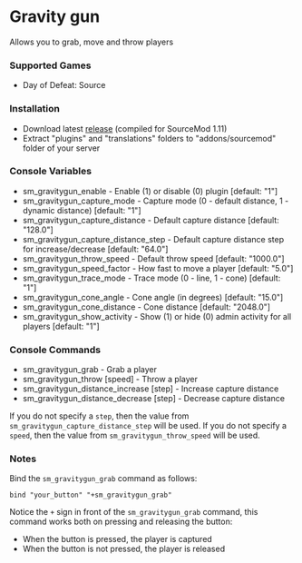 # Gravity gun

Allows you to grab, move and throw players

### Supported Games

* Day of Defeat: Source

### Installation

* Download latest [release](https://github.com/dronelektron/gravity-gun/releases) (compiled for SourceMod 1.11)
* Extract "plugins" and "translations" folders to "addons/sourcemod" folder of your server

### Console Variables

* sm_gravitygun_enable - Enable (1) or disable (0) plugin [default: "1"]
* sm_gravitygun_capture_mode - Capture mode (0 - default distance, 1 - dynamic distance) [default: "1"]
* sm_gravitygun_capture_distance - Default capture distance [default: "128.0"]
* sm_gravitygun_capture_distance_step - Default capture distance step for increase/decrease [default: "64.0"]
* sm_gravitygun_throw_speed - Default throw speed [default: "1000.0"]
* sm_gravitygun_speed_factor - How fast to move a player [default: "5.0"]
* sm_gravitygun_trace_mode - Trace mode (0 - line, 1 - cone) [default: "1"]
* sm_gravitygun_cone_angle - Cone angle (in degrees) [default: "15.0"]
* sm_gravitygun_cone_distance - Cone distance [default: "2048.0"]
* sm_gravitygun_show_activity - Show (1) or hide (0) admin activity for all players [default: "1"]

### Console Commands

* sm_gravitygun_grab - Grab a player
* sm_gravitygun_throw [speed] - Throw a player
* sm_gravitygun_distance_increase [step] - Increase capture distance
* sm_gravitygun_distance_decrease [step] - Decrease capture distance

If you do not specify a `step`, then the value from `sm_gravitygun_capture_distance_step` will be used.
If you do not specify a `speed`, then the value from `sm_gravitygun_throw_speed` will be used.

### Notes

Bind the `sm_gravitygun_grab` command as follows:

```
bind "your_button" "+sm_gravitygun_grab"
```

Notice the `+` sign in front of the `sm_gravitygun_grab` command, this command works both on pressing and releasing the button:

* When the button is pressed, the player is captured
* When the button is not pressed, the player is released
